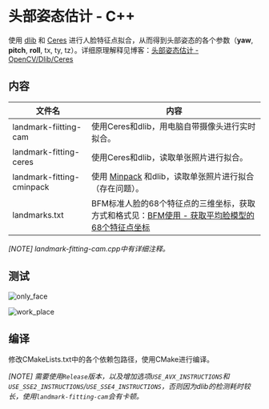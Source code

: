 # 头部姿态估计 - C++

使用 [dlib](<https://github.com/davisking/dlib>) 和 [Ceres](<https://github.com/ceres-solver/ceres-solver>) 进行人脸特征点拟合，从而得到头部姿态的各个参数（**yaw**, **pitch**, **roll**, tx, ty, tz）。详细原理解释见博客：[头部姿态估计 - OpenCV/Dlib/Ceres](https://www.cnblogs.com/bemfoo/p/11253450.html)

## 内容

| 文件名                    | 内容                                                         |
| ------------------------- | ------------------------------------------------------------ |
| landmark-fiitting-cam     | 使用Ceres和dlib，用电脑自带摄像头进行实时拟合。              |
| landmark-fitting-ceres    | 使用Ceres和dlib，读取单张照片进行拟合。                      |
| landmark-fitting-cminpack | 使用 [Minpack](<https://github.com/devernay/cminpack>) 和dlib，读取单张照片进行拟合（存在问题）。 |
| landmarks.txt             | BFM标准人脸的68个特征点的三维坐标，获取方式和格式见：[BFM使用 - 获取平均脸模型的68个特征点坐标](https://www.cnblogs.com/bemfoo/p/11215643.html) |

*[NOTE] landmark-fitting-cam.cpp中有详细注释。*



## 测试

![only_face](https://github.com/Great-Keith/head-pose-estimation/raw/master/cpp/assets/only_face.gif)

![work_place](https://github.com/Great-Keith/head-pose-estimation/raw/master/cpp/assets/work_place.gif)


## 编译

修改CMakeLists.txt中的各个依赖包路径，使用CMake进行编译。

*[NOTE] 需要使用`Release`版本，以及增加选项`USE_AVX_INSTRUCTIONS`和`USE_SSE2_INSTRUCTIONS`/`USE_SSE4_INSTRUCTIONS`，否则因为dlib的检测耗时较长，使用`landmark-fitting-cam`会有卡顿。*
